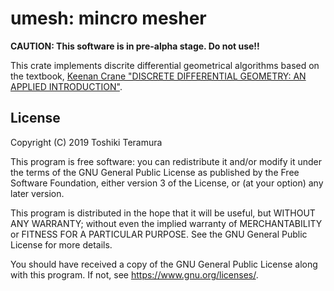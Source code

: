 umesh: mincro mesher
====================

**CAUTION: This software is in pre-alpha stage. Do not use!!**

This crate implements discrite differential geometrical algorithms based on the textbook,
[Keenan Crane "DISCRETE DIFFERENTIAL GEOMETRY: AN APPLIED INTRODUCTION"][DDG].

[DDG]: https://www.cs.cmu.edu/~kmcrane/Projects/DDG

License
-------

Copyright (C) 2019 Toshiki Teramura

This program is free software: you can redistribute it and/or modify
it under the terms of the GNU General Public License as published by
the Free Software Foundation, either version 3 of the License, or
(at your option) any later version.

This program is distributed in the hope that it will be useful,
but WITHOUT ANY WARRANTY; without even the implied warranty of
MERCHANTABILITY or FITNESS FOR A PARTICULAR PURPOSE.  See the
GNU General Public License for more details.

You should have received a copy of the GNU General Public License
along with this program.  If not, see <https://www.gnu.org/licenses/>.
